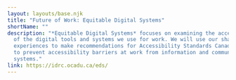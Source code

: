 ```yaml
---
layout: layouts/base.njk
title: "Future of Work: Equitable Digital Systems"
shortName: ""
description: "*Equitable Digital Systems* focuses on examining the accessibility
  of the digital tools and systems we use for work. We will use our shared
  experiences to make recommendations for Accessibility Standards Canada on how
  to prevent accessibility barriers at work from information and communication
  systems."
link: https://idrc.ocadu.ca/eds/
---
```

